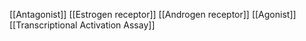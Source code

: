 [[Antagonist]]
[[Estrogen receptor]]
[[Androgen receptor]]
[[Agonist]]
[[Transcriptional Activation Assay]]
